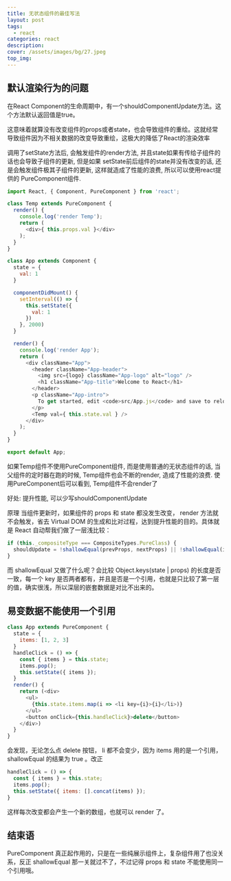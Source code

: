 ```yaml
---
title: 无状态组件的最佳写法
layout: post
tags: 
  - react
categories: react
description: 
cover: /assets/images/bg/27.jpeg
top_img: 
---
```


## 默认渲染行为的问题

在React Component的生命周期中，有一个shouldComponentUpdate方法。这个方法默认返回值是true。

这意味着就算没有改变组件的props或者state，也会导致组件的重绘。这就经常导致组件因为不相关数据的改变导致重绘，这极大的降低了React的渲染效率

调用了setState方法后, 会触发组件的render方法, 并且state如果有传给子组件的话也会导致子组件的更新, 但是如果 setState前后组件的state并没有改变的话, 还是会触发组件极其子组件的更新, 这样就造成了性能的浪费, 所以可以使用react提供的 PureComponent组件.

```js
import React, { Component, PureComponent } from 'react';

class Temp extends PureComponent {
  render() {
    console.log('render Temp');
    return (
      <div>{ this.props.val }</div>
    );
  }
}

class App extends Component {
  state = {
    val: 1
  }

  componentDidMount() {
    setInterval(() => {
      this.setState({
        val: 1
      })
    }, 2000)
  }

  render() {
    console.log('render App');
    return (
      <div className="App">
        <header className="App-header">
          <img src={logo} className="App-logo" alt="logo" />
          <h1 className="App-title">Welcome to React</h1>
        </header>
        <p className="App-intro">
          To get started, edit <code>src/App.js</code> and save to reload.
        </p>
        <Temp val={ this.state.val } />
      </div>
    );
  }
}

export default App;
```

如果Temp组件不使用PureComponent组件, 而是使用普通的无状态组件的话, 当父组件的定时器在跑的时候, Temp组件也会不断的render, 造成了性能的浪费. 使用PureComponent后可以看到, Temp组件不会render了

好处: 提升性能, 可以少写shouldComponentUpdate

原理
当组件更新时，如果组件的 props 和 state 都没发生改变， render 方法就不会触发，省去 Virtual DOM 的生成和比对过程，达到提升性能的目的。具体就是 React 自动帮我们做了一层浅比较：

```js
if (this._compositeType === CompositeTypes.PureClass) {
  shouldUpdate = !shallowEqual(prevProps, nextProps) || !shallowEqual(inst.state, nextState);
}
```

而 shallowEqual 又做了什么呢？会比较 Object.keys(state | props) 的长度是否一致，每一个 key 是否两者都有，并且是否是一个引用，也就是只比较了第一层的值，确实很浅，所以深层的嵌套数据是对比不出来的。

## 易变数据不能使用一个引用

```js
class App extends PureComponent {
  state = {
    items: [1, 2, 3]
  }
  handleClick = () => {
    const { items } = this.state;
    items.pop();
    this.setState({ items });
  }
  render() {
    return (<div>
      <ul>
        {this.state.items.map(i => <li key={i}>{i}</li>)}
      </ul>
      <button onClick={this.handleClick}>delete</button>
    </div>)
  }
}
```

会发现，无论怎么点 delete 按钮， li 都不会变少，因为 items 用的是一个引用， shallowEqual 的结果为 true 。改正

```js
handleClick = () => {
  const { items } = this.state;
  items.pop();
  this.setState({ items: [].concat(items) });
}
```

这样每次改变都会产生一个新的数组，也就可以 render 了。

## 结束语

PureComponent 真正起作用的，只是在一些纯展示组件上，复杂组件用了也没关系，反正 shallowEqual 那一关就过不了，不过记得 props 和 state 不能使用同一个引用哦。
